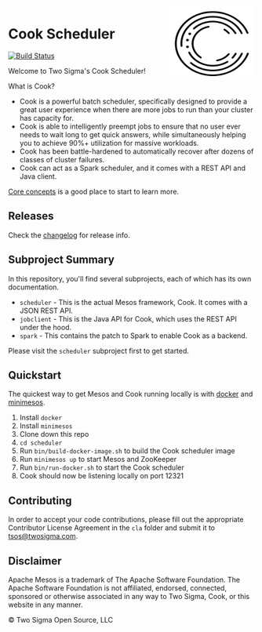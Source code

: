 <img src="./cook.svg" align="right" width="175px" height="150px">

# Cook Scheduler

[![Build Status](https://travis-ci.org/twosigma/Cook.svg)](https://travis-ci.org/twosigma/Cook)

Welcome to Two Sigma's Cook Scheduler!

What is Cook?

- Cook is a powerful batch scheduler, specifically designed to provide a great user experience when there are more jobs to run than your cluster has capacity for.
- Cook is able to intelligently preempt jobs to ensure that no user ever needs to wait long to get quick answers, while simultaneously helping you to achieve 90%+ utilization for massive workloads.
- Cook has been battle-hardened to automatically recover after dozens of classes of cluster failures.
- Cook can act as a Spark scheduler, and it comes with a REST API and Java client.

[Core concepts](scheduler/docs/concepts.md) is a good place to start to learn more.

## Releases 

Check the [changelog](CHANGELOG.md) for release info.

## Subproject Summary

In this repository, you'll find several subprojects, each of which has its own documentation.

* `scheduler` - This is the actual Mesos framework, Cook. It comes with a JSON REST API.
* `jobclient` - This is the Java API for Cook, which uses the REST API under the hood.
* `spark` - This contains the patch to Spark to enable Cook as a backend.

Please visit the `scheduler` subproject first to get started.

## Quickstart

The quickest way to get Mesos and Cook running locally is with [docker](https://www.docker.com/) and [minimesos](https://minimesos.org/). 

1. Install `docker`
2. Install `minimesos`
3. Clone down this repo
4. `cd scheduler`
5. Run `bin/build-docker-image.sh` to build the Cook scheduler image
6. Run `minimesos up` to start Mesos and ZooKeeper
7. Run `bin/run-docker.sh` to start the Cook scheduler
8. Cook should now be listening locally on port 12321

## Contributing

In order to accept your code contributions, please fill out the appropriate Contributor License Agreement in the `cla` folder and submit it to tsos@twosigma.com.

## Disclaimer

Apache Mesos is a trademark of The Apache Software Foundation. The Apache Software Foundation is not affiliated, endorsed, connected, sponsored or otherwise associated in any way to Two Sigma, Cook, or this website in any manner.

&copy; Two Sigma Open Source, LLC
